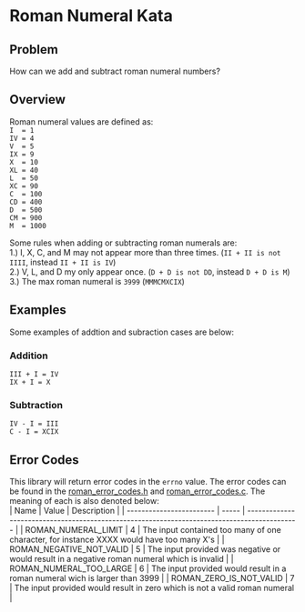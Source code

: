 # Roman Numeral Kata

## Problem
How can we add and subtract roman numeral numbers?

## Overview
Roman numeral values are defined as: <br/>
`I  = 1`<br/>
`IV = 4`<br/>
`V  = 5`<br/>
`IX = 9`<br/>
`X  = 10`<br/>
`XL = 40`<br/>
`L  = 50`<br/>
`XC = 90`<br/>
`C  = 100`<br/>
`CD = 400`<br/>
`D  = 500`<br/>
`CM = 900`<br/>
`M  = 1000`<br/>

Some rules when adding or subtracting roman numerals are:<br/>
	1.) I, X, C, and M may not appear more than three times. (`II + II is not IIII`, instead `II + II is IV`)<br/>
	2.) V, L, and D my only appear once. (`D + D is not DD`, instead `D + D is M`)<br/>
	3.) The max roman numeral is `3999` (`MMMCMXCIX`)<br/>

## Examples
Some examples of addtion and subraction cases are below:

### Addition
`III + I = IV`<br/>
`IX + I = X`<br/>

### Subtraction
`IV - I = III`<br/>
`C - I = XCIX`<br/>

## Error Codes
This library will return error codes in the `errno` value. The error codes can be found in the [roman_error_codes.h](src/roman_error_codes.h) and [roman_error_codes.c](src/roman_error_codes.c). The meaning of each is also denoted below:<br/>
| Name 					   | Value | Description																				  |
| ------------------------ | ----- | -------------------------------------------------------------------------------------------- |
| ROMAN_NUMERAL_LIMIT      | 4 	   | The input contained too many of one character, for instance XXXX would have too many X's     |
| ROMAN_NEGATIVE_NOT_VALID | 5 	   | The input provided was negative or would result in a negative roman numeral which is invalid | 
| ROMAN_NUMERAL_TOO_LARGE  | 6 	   | The input provided would result in a roman numeral wich is larger than 3999				  |
| ROMAN_ZERO_IS_NOT_VALID  | 7 	   | The input provided would result in zero which is not a valid roman numeral				      |
